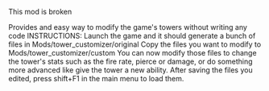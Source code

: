 This mod is broken


Provides and easy way to modify the game's towers without writing any code
INSTRUCTIONS:
Launch the game and it should generate a bunch of files in Mods/tower_customizer/original
Copy the files you want to modify to Mods/tower_customizer/custom
You can now modify those files to change the tower's stats such as the fire rate, pierce or damage, or do something more advanced like give the tower a new ability.
After saving the files you edited, press shift+F1 in the main menu to load them.
